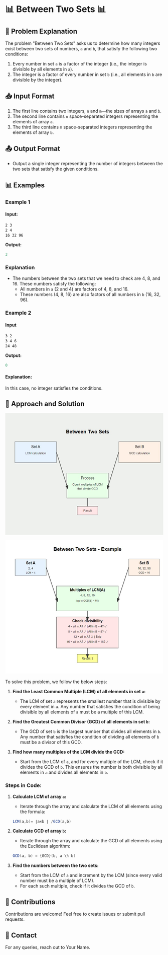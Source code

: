 # 📊 Between Two Sets 📊

## 📖 Problem Explanation

The problem "Between Two Sets" asks us to determine how many integers exist between two sets of numbers, `a` and `b`, that satisfy the following two conditions:

1. Every number in set `a` is a factor of the integer (i.e., the integer is divisible by all elements in `a`).
2. The integer is a factor of every number in set `b` (i.e., all elements in `b` are divisible by the integer).

## 📥 Input Format

1. The first line contains two integers, `n` and `m`—the sizes of arrays `a` and `b`.
2. The second line contains `n` space-separated integers representing the elements of array `a`.
3. The third line contains `m` space-separated integers representing the elements of array `b`.

## 📤 Output Format

- Output a single integer representing the number of integers between the two sets that satisfy the given conditions.

## 📊 Examples

### Example 1

#### Input:

```
2 3
2 4
16 32 96

```

**Output:**

```java
3
```

### Explanation

- The numbers between the two sets that we need to check are 4, 8, and 16. These numbers satisfy the following:
  - All numbers in `a` (2 and 4) are factors of 4, 8, and 16.
  - These numbers (4, 8, 16) are also factors of all numbers in `b` (16, 32, 96).

### Example 2

#### Input

```
3 2
3 4 6
24 48

```

**Output:**

```java
0
```

#### Explanation:

In this case, no integer satisfies the conditions.

## 🧠 Approach and Solution

![Example1](example1.jpg)

![Example1.1](Example1.1.jpg)

To solve this problem, we follow the below steps:

1. **Find the Least Common Multiple (LCM) of all elements in set `a`:**
   - The LCM of set `a` represents the smallest number that is divisible by every element in `a`. Any number that satisfies the condition of being divisible by all elements of `a` must be a multiple of this LCM.
2. **Find the Greatest Common Divisor (GCD) of all elements in set `b`:**

   - The GCD of set `b` is the largest number that divides all elements in `b`. Any number that satisfies the condition of dividing all elements of `b` must be a divisor of this GCD.

3. **Find how many multiples of the LCM divide the GCD:**
   - Start from the LCM of `a`, and for every multiple of the LCM, check if it divides the GCD of `b`. This ensures the number is both divisible by all elements in `a` and divides all elements in `b`.

### **Steps in Code:**

1. **Calculate LCM of array `a`:**

   - Iterate through the array and calculate the LCM of all elements using the formula:

   ```java
   LCM(a,b)= ∣a×b ∣ /GCD(a,b)
   ```

2. **Calculate GCD of array `b`:**

   - Iterate through the array and calculate the GCD of all elements using the Euclidean algorithm:

   ```java
   GCD(a, b) = {GCD}(b, a \% b)

   ```

3. **Find the numbers between the two sets:**
   - Start from the LCM of `a` and increment by the LCM (since every valid number must be a multiple of LCM).
   - For each such multiple, check if it divides the GCD of `b`.

## 🤗 Contributions

Contributions are welcome! Feel free to create issues or submit pull requests.

## 📧 Contact

For any queries, reach out to Your Name.
